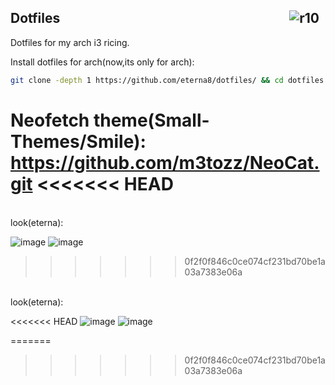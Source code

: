 <img src="https://hits.sh/github.com/eterna8/dotfiles.git.svg?label=views&color=fe7d37" alt="r10" hspace="10"
 align="right" /> Dotfiles
--

Dotfiles for my arch i3 ricing.<br>


Install dotfiles for arch(now,its only for arch): <br>
```bash
git clone -depth 1 https://github.com/eterna8/dotfiles/ && cd dotfiles && sh arch-install.sh
```

Neofetch theme(Small-Themes/Smile): https://github.com/m3tozz/NeoCat.git
<<<<<<< HEAD
=======

<br>
look(eterna):

![image](https://github.com/eterna8/dotfiles/assets/139211439/f03ddfcd-4496-4fc0-b8d0-f6c7ab6673eb)
![image](https://github.com/eterna8/dotfiles/assets/139211439/e3abc2a3-2663-48df-94d1-b09f6f75c9c3)
>>>>>>> 0f2f0f846c0ce074cf231bd70be1a03a7383e06a

<br>
look(eterna):

<<<<<<< HEAD
![image](https://github.com/eterna8/dotfiles/assets/139211439/f03ddfcd-4496-4fc0-b8d0-f6c7ab6673eb)
![image](https://github.com/eterna8/dotfiles/assets/139211439/e3abc2a3-2663-48df-94d1-b09f6f75c9c3)

=======
>>>>>>> 0f2f0f846c0ce074cf231bd70be1a03a7383e06a
